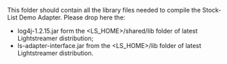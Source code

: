 This folder should contain all the library files needed to compile the Stock-List Demo Adapter.
Please drop here the:
- log4j-1.2.15.jar form the <LS_HOME>/shared/lib folder of latest Lightstreamer distribution;
- ls-adapter-interface.jar from the <LS_HOME>/lib folder of latest Lightstreamer distribution.